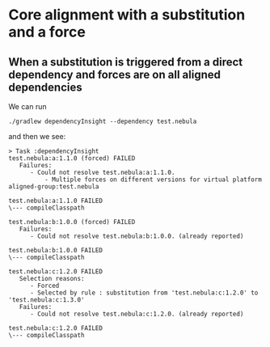 # Core alignment with a substitution and a force
## When a substitution is triggered from a direct dependency and forces are on all aligned dependencies

We can run
```
./gradlew dependencyInsight --dependency test.nebula
```
and then we see:
```
> Task :dependencyInsight
test.nebula:a:1.1.0 (forced) FAILED
   Failures:
      - Could not resolve test.nebula:a:1.1.0.
          - Multiple forces on different versions for virtual platform aligned-group:test.nebula

test.nebula:a:1.1.0 FAILED
\--- compileClasspath

test.nebula:b:1.0.0 (forced) FAILED
   Failures:
      - Could not resolve test.nebula:b:1.0.0. (already reported)

test.nebula:b:1.0.0 FAILED
\--- compileClasspath

test.nebula:c:1.2.0 FAILED
   Selection reasons:
      - Forced
      - Selected by rule : substitution from 'test.nebula:c:1.2.0' to 'test.nebula:c:1.3.0'
   Failures:
      - Could not resolve test.nebula:c:1.2.0. (already reported)

test.nebula:c:1.2.0 FAILED
\--- compileClasspath
```
